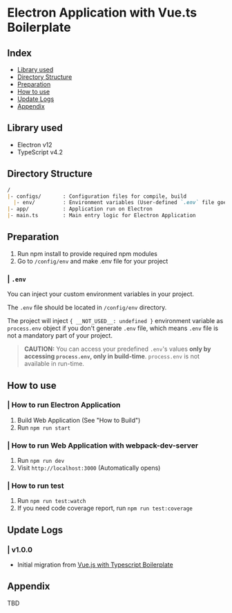 # Electron Application with Vue.ts Boilerplate

## Index
- [Library used](#library-used)
- [Directory Structure](#directory-structure)
- [Preparation](#preparation)
- [How to use](#how-to-use)
- [Update Logs](#update-logs)
- [Appendix](#appendix)

<a name="library-used"></a>
## Library used
- Electron v12
- TypeScript v4.2

<a name="directory-structure"></a>
## Directory Structure

```md
/
|- configs/       : Configuration files for compile, build
  |- env/         : Environment variables (User-defined `.env` file goes here)
|- app/           : Application run on Electron 
|- main.ts        : Main entry logic for Electron Application
```

<a name="preparation"></a>
## Preparation

1. Run npm install to provide required npm modules
2. Go to `/config/env` and make .env file for your project

### | `.env`
You can inject your custom environment variables in your project.

The `.env` file should be located in `/config/env` directory.

The project will inject `{ __NOT_USED__: undefined }` environment variable as `process.env` object if you don't generate `.env` file, which means `.env` file is not a mandatory part of your project.

> **CAUTION:** You can access your predefined `.env`'s values **only by accessing `process.env`, only in build-time**. `process.env` is not available in run-time.

<a name="how-to-use"></a>
## How to use

### | How to run Electron Application
1. Build Web Application (See "How to Build")
2. Run `npm run start`

### | How to run Web Application with webpack-dev-server
1. Run `npm run dev`
2. Visit `http://localhost:3000` (Automatically opens)

### | How to run test
1. Run `npm run test:watch`
2. If you need code coverage report, run `npm run test:coverage`

<a name="update-logs"></a>
## Update Logs

### | v1.0.0
- Initial migration from [Vue.js with Typescript Boilerplate](https://github.com/cadenzah/boilerplate-vue-ts)

<a name="appendix"></a>
## Appendix
TBD
